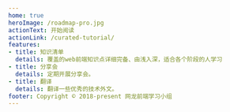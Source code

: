 ```yaml
---
home: true
heroImage: /roadmap-pro.jpg
actionText: 开始阅读 
actionLink: /curated-tutorial/
features:
- title: 知识清单
  details: 覆盖的web前端知识点详细完备、由浅入深，适合各个阶段的人学习
- title: 分享会
  details: 定期开展分享会。
- title: 翻译
  details: 翻译一些优秀的技术外文。
footer: Copyright © 2018-present 网龙前端学习小组
---
```

